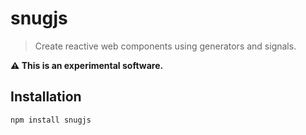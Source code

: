 # snugjs

> Create reactive web components using generators and signals.

**⚠️ This is an experimental software.**

## Installation

```
npm install snugjs
```
